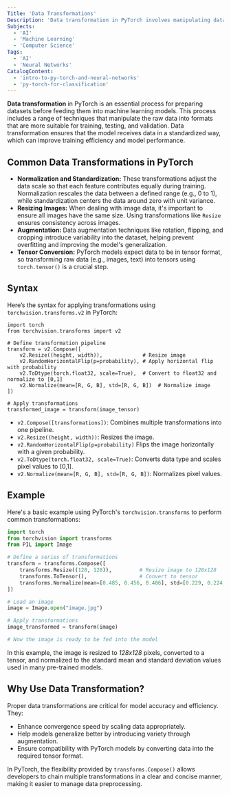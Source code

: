 ```yaml
---
Title: 'Data Transformations'
Description: 'Data transformation in PyTorch involves manipulating datasets into the appropriate format for model training, improving performance and accuracy.'
Subjects:
  - 'AI'
  - 'Machine Learning'
  - 'Computer Science'
Tags:
  - 'AI'
  - 'Neural Networks'
CatalogContent:
  - 'intro-to-py-torch-and-neural-networks'
  - 'py-torch-for-classification'
---
```


**Data transformation** in PyTorch is an essential process for preparing datasets before feeding them into machine learning models. This process includes a range of techniques that manipulate the raw data into formats that are more suitable for training, testing, and validation. Data transformation ensures that the model receives data in a standardized way, which can improve training efficiency and model performance.

## Common Data Transformations in PyTorch

- **Normalization and Standardization:** These transformations adjust the data scale so that each feature contributes equally during training. Normalization rescales the data between a defined range (e.g., 0 to 1), while standardization centers the data around zero with unit variance.
- **Resizing Images:** When dealing with image data, it's important to ensure all images have the same size. Using transformations like `Resize` ensures consistency across images.
- **Augmentation:** Data augmentation techniques like rotation, flipping, and cropping introduce variability into the dataset, helping prevent overfitting and improving the model's generalization.
- **Tensor Conversion:** PyTorch models expect data to be in tensor format, so transforming raw data (e.g., images, text) into tensors using `torch.tensor()` is a crucial step.

## Syntax

Here’s the syntax for applying transformations using `torchvision.transforms.v2` in PyTorch:

```pseudo
import torch
from torchvision.transforms import v2

# Define transformation pipeline
transform = v2.Compose([
    v2.Resize((height, width)),             # Resize image
    v2.RandomHorizontalFlip(p=probability), # Apply horizontal flip with probability
    v2.ToDtype(torch.float32, scale=True),  # Convert to float32 and normalize to [0,1]
    v2.Normalize(mean=[R, G, B], std=[R, G, B])  # Normalize image
])

# Apply transformations
transformed_image = transform(image_tensor)
```

- `v2.Compose([transformations])`: Combines multiple transformations into one pipeline.
- `v2.Resize((height, width))`: Resizes the image.
- `v2.RandomHorizontalFlip(p=probability)` Flips the image horizontally with a given probability.
- `v2.ToDtype(torch.float32, scale=True)`: Converts data type and scales pixel values to [0,1].
- `v2.Normalize(mean=[R, G, B], std=[R, G, B])`: Normalizes pixel values.

## Example

Here's a basic example using PyTorch's `torchvision.transforms` to perform common transformations:

```py
import torch
from torchvision import transforms
from PIL import Image

# Define a series of transformations
transform = transforms.Compose([
    transforms.Resize((128, 128)),         # Resize image to 128x128
    transforms.ToTensor(),                 # Convert to tensor
    transforms.Normalize(mean=[0.485, 0.456, 0.406], std=[0.229, 0.224, 0.225])  # Normalize
])

# Load an image
image = Image.open("image.jpg")

# Apply transformations
image_transformed = transform(image)

# Now the image is ready to be fed into the model
```

In this example, the image is resized to _128x128_ pixels, converted to a tensor, and normalized to the standard mean and standard deviation values used in many pre-trained models.

## Why Use Data Transformation?

Proper data transformations are critical for model accuracy and efficiency. They:

- Enhance convergence speed by scaling data appropriately.
- Help models generalize better by introducing variety through augmentation.
- Ensure compatibility with PyTorch models by converting data into the required tensor format.

In PyTorch, the flexibility provided by `transforms.Compose()` allows developers to chain multiple transformations in a clear and concise manner, making it easier to manage data preprocessing.
